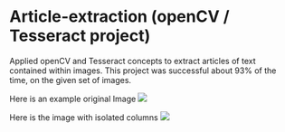 # Article-extraction (openCV / Tesseract project)

Applied openCV and Tesseract concepts to extract articles of text contained within images. This project was successful about 93% of the time, on the given set of images.


Here is an example original Image ![](http://i666.photobucket.com/albums/vv27/tres_dubiel1/Optimized-DOC010-000_zpsfslowpk0.jpg)

Here is the image with isolated columns ![](http://i666.photobucket.com/albums/vv27/tres_dubiel1/result_zpsovgd2s5y.png)



